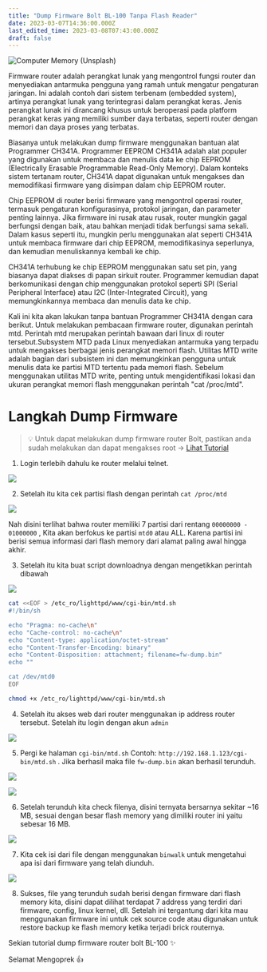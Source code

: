 ```yaml
---
title: "Dump Firmware Bolt BL-100 Tanpa Flash Reader"
date: 2023-03-07T14:36:00.000Z
last_edited_time: 2023-03-08T07:43:00.000Z
draft: false
---
```


![Computer Memory (Unsplash)](https://www.dropbox.com/s/0313ygygste01q3/b751d825ad458fe252c0c0dfe87442188d5443b75177c3f68dd359c18a2fe626.jpg?dl=0&raw=1)


Firmware router adalah perangkat lunak yang mengontrol fungsi router dan menyediakan antarmuka pengguna yang ramah untuk mengatur pengaturan jaringan. Ini adalah contoh dari sistem terbenam (embedded system), artinya perangkat lunak yang terintegrasi dalam perangkat keras. Jenis perangkat lunak ini dirancang khusus untuk beroperasi pada platform perangkat keras yang memiliki sumber daya terbatas, seperti router dengan memori dan daya proses yang terbatas.


Biasanya untuk melakukan dump firmware menggunakan bantuan alat Programmer CH341A. Programmer EEPROM CH341A adalah alat populer yang digunakan untuk membaca dan menulis data ke chip EEPROM (Electrically Erasable Programmable Read-Only Memory). Dalam konteks sistem tertanam router, CH341A dapat digunakan untuk mengakses dan memodifikasi firmware yang disimpan dalam chip EEPROM router.


Chip EEPROM di router berisi firmware yang mengontrol operasi router, termasuk pengaturan konfigurasinya, protokol jaringan, dan parameter penting lainnya. Jika firmware ini rusak atau rusak, router mungkin gagal berfungsi dengan baik, atau bahkan menjadi tidak berfungsi sama sekali. Dalam kasus seperti itu, mungkin perlu menggunakan alat seperti CH341A untuk membaca firmware dari chip EEPROM, memodifikasinya seperlunya, dan kemudian menuliskannya kembali ke chip.


CH341A terhubung ke chip EEPROM menggunakan satu set pin, yang biasanya dapat diakses di papan sirkuit router. Programmer kemudian dapat berkomunikasi dengan chip menggunakan protokol seperti SPI (Serial Peripheral Interface) atau I2C (Inter-Integrated Circuit), yang memungkinkannya membaca dan menulis data ke chip.


Kali ini kita akan lakukan tanpa bantuan Programmer CH341A dengan cara berikut. Untuk melakukan pembacaan firmware router, digunakan perintah mtd. Perintah mtd merupakan perintah bawaan dari linux di router tersebut.Subsystem MTD pada Linux menyediakan antarmuka yang terpadu untuk mengakses berbagai jenis perangkat memori flash. Utilitas MTD write adalah bagian dari subsistem ini dan memungkinkan pengguna untuk menulis data ke partisi MTD tertentu pada memori flash. Sebelum menggunakan utilitas MTD write, penting untuk mengidentifikasi lokasi dan ukuran perangkat memori flash menggunakan perintah "cat /proc/mtd".


# Langkah Dump Firmware


> 💡 Untuk dapat melakukan dump firmware router Bolt, pastikan anda sudah melakukan dan dapat mengakses root → [Lihat Tutorial](https://radito.github.io/posts/25149034-6a06-4629-b657-5d42dac4a9b2/)


1. Login terlebih dahulu ke router melalui telnet.


![](https://www.dropbox.com/s/1zs9yl78mzt2gdz/8848926bda318ec1565a7738892975cc3e6159a5a15f7050eea7f17de17d4ead.png?dl=0&raw=1)


2. Setelah itu kita cek partisi flash dengan perintah `cat /proc/mtd`


![](https://www.dropbox.com/s/964p2dl0xhia1uz/0112ecfa154b07eec2cb9e18171be2277aa634b26087f3bc0dd733bff28745f4.png?dl=0&raw=1)


Nah disini terlihat bahwa router memiliki 7 partisi dari rentang `00000000 - 01000000` , Kita akan berfokus ke partisi `mtd0` atau ALL.  Karena partisi ini berisi semua informasi dari flash memory dari alamat paling awal hingga akhir.


3. Setelah itu kita buat script downloadnya dengan mengetikkan perintah dibawah


![](https://www.dropbox.com/s/kxbz5kdvba6s4xo/a419c4beee4bf4c97a32bb556118d60648699e204247892a162933790cdc19ee.png?dl=0&raw=1)


```bash
cat <<EOF > /etc_ro/lighttpd/www/cgi-bin/mtd.sh
#!/bin/sh

echo "Pragma: no-cache\n"
echo "Cache-control: no-cache\n"
echo "Content-type: application/octet-stream"
echo "Content-Transfer-Encoding: binary"
echo "Content-Disposition: attachment; filename=fw-dump.bin"
echo ""

cat /dev/mtd0
EOF

chmod +x /etc_ro/lighttpd/www/cgi-bin/mtd.sh
```


4. Setelah itu akses web dari router menggunakan ip address router tersebut. Setelah itu login dengan akun `admin`


![](https://www.dropbox.com/s/ufbrl6adxn6wg6n/410ad4189f244816fb055277a982daa5aa115ce5366647b20740dbb6d984a829.png?dl=0&raw=1)


5. Pergi ke halaman `cgi-bin/mtd.sh` Contoh: `http://192.168.1.123/cgi-bin/mtd.sh` . Jika berhasil maka file `fw-dump.bin` akan berhasil terunduh.


![](https://www.dropbox.com/s/4o2dydc4dsgirpy/6b0483a10a857b05b199e7392a54566be1e36b04851e2a90109dbcf5fb052f52.png?dl=0&raw=1)


![](https://www.dropbox.com/s/cxdngzv0whglg2c/0db939917f1f7f5bda111b0a30fc8e7befb4c7c3715f9c6eb1712860a369c4a2.png?dl=0&raw=1)


6. Setelah terunduh kita check filenya, disini ternyata bersarnya sekitar ~16 MB, sesuai dengan besar flash memory yang dimiliki router ini yaitu sebesar 16 MB.


![](https://www.dropbox.com/s/zpqu926ex363470/4006a0a0949b3be7afbe734c373ac6aabd1e6205d69615402616b276833c0271.png?dl=0&raw=1)


7. Kita cek isi dari file dengan menggunakan `binwalk` untuk mengetahui apa isi dari firmware yang telah diunduh.


![](https://www.dropbox.com/s/jxavgzpy4th1053/0634b96ae46a8b7c312d9ccc17587eaf2affff681ae61581be8263eb39a6f636.png?dl=0&raw=1)


8. Sukses, file yang terunduh sudah berisi dengan firmware dari flash memory kita, disini dapat dilihat terdapat 7 address yang terdiri dari firmware, config, linux kernel, dll. Setelah ini tergantung dari kita mau menggunakan firmware ini untuk cek source code atau digunakan untuk restore backup ke flash memory ketika terjadi brick routernya.


Sekian tutorial dump firmware router bolt BL-100 ✨


Selamat Mengoprek 👍

